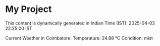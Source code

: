 # My Project

This content is dynamically generated in Indian Time (IST): 2025-04-03 22:25:00 IST


Current Weather in Coimbatore:
Temperature: 24.88 °C
Condition: mist
